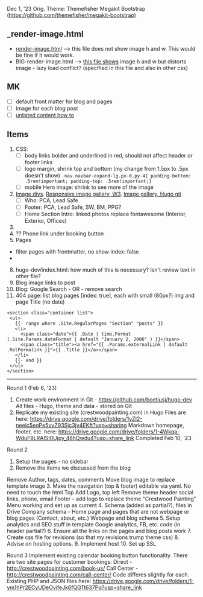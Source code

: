 Dec 1, '23
Orig. Theme: Themefisher Megakit Bootstrap (https://github.com/themefisher/megakit-bootstrap)

## _render-image.html
- [render-image.html](https://werat.dev/blog/automatic-image-size-attributes-in-hugo/) --> this file does not show image h and w. This would be fine if it would work.
- BIG-render-image.html --> [this file shows](https://christianoliff.com/blog/markdown-render-hooks-in-hugo/) image h and w but distorts image - lazy load conflict? (specified in this file and also in other css)

## MK 
- [ ] default front matter for blog and pages
- [ ] image for each blog post
- [ ] [unlisted content how to](https://bphogan.com/2020/08/11/2020-08-11-creating-unlisted-content-in-hugo/)

## Items
1. CSS:
   - [ ] body links bolder and underlined in red, should not affect header or footer links
   - [ ] logo margin, shrink top and bottom (my change from 1.5px to .5px doesn't show) `.nav.navbar-expand-lg.px-0.py-4{
  padding-bottom: .5rem!important;
  padding-top: .5rem!important;}`
   - [ ] mobile Hero image: shrink to see more of the image
2. [Image divs](https://www.w3schools.com/howto/tryit.asp?filename=tryhow_css_images_side_by_side). [Responsive image gallery, W3](https://www.w3schools.com/css/tryit.asp?filename=trycss_image_gallery_responsive). [Image gallery, Hugo git](https://github.com/rootwork/hugo-module-gallery-grid)
   - [ ] Who: PCA, Lead Safe
   - [ ] Footer: PCA, Lead Safe, SW, BM, PPG?
   - [ ] Home Section Intro: linked photos replace fontawesome (Interior, Exterior, Offices)
5. 
6. ?? Phone link under booking button
7. Pages
 - filter pages with frontmatter, no show index: false
 - 
8. hugo-dev/index.html: how much of this is necessary? Isn't review text in other file?
9. Blog image links to post
10. Blog: Google Search - OR - remove search
11. 404 page: list blog pages [index: true], each with small (80px?) img and page Title (no date)
   ```
   <section class="container list">
    <ul>
      {{- range where .Site.RegularPages "Section" "posts" }}
      <li>
        <span class="date">{{ .Date | time.Format (.Site.Params.dateFormat | default "January 2, 2006" ) }}</span>
        <span class="title"><a href="{{ .Params.externalLink | default .RelPermalink }}">{{ .Title }}</a></span>
      </li>
      {{- end }}
    </ul>
   </section>
   ```


    
- - - - - - - - - - - - - - - - - - - - - - - - 
Round 1 (Feb 6, '23)
1. Create work environment in Git - https://github.com/boetiusj/hugo-dev
  All files - Hugo, theme and data - stored on Git
2. Replicate my existing site (crestwoodpainting.com) in Hugo
Files are here: https://drive.google.com/drive/folders/1yZI2-neeic5eqPe5vvZ93Sjc3jv4EKft?usp=sharing
Markdown homepage, footer, etc. here: https://drive.google.com/drive/folders/1-4Wkqa-WduF9LRAISI0Ujpy_48hQwdu4?usp=share_link
Completed Feb 10, '23

Round 2
1. Setup the pages - no sidebar
2. Remove the items we discussed from the blog

  Remove Author, tags, dates, comments
  Move blog image to replace template image
3. Make the navigation (top & footer) editable via yaml. No need to touch the html
  Top
    Add Logo, top left
    Remove theme header social links, phone, email
  Footer - add logo to replace theme "Crestwood Painting"
  Menu working and set up as current
4. Schema (added as partial?), files in Drive
  Company schema - Home page and pages that are not webpage or blog pages (Contact, about, etc.)
  Webpage and blog schema
5. Setup analytics and SEO stuff in template
  Google analytics,
  FB, etc. code (in header partial?)
6. Ensure all the links on the pages and blog posts work
7. Create css file for revisions (so that my revisions trump theme css)
8. Advise on hosting options.
9. Implement host
10. Set up SSL


Round 3
Implement existing calendar booking button functionality. There are two site pages for customer bookings:
     Direct - http://crestwoodpainting.com/book-us/
     Call Center - http://crestwoodpainting.com/call-center/
Code differes slightly for each.
Existing PHP and JSON files here: https://drive.google.com/drive/folders/1-ym1hPr2ECyUDeOvifeJk6fQGTt637Pq?usp=share_link
